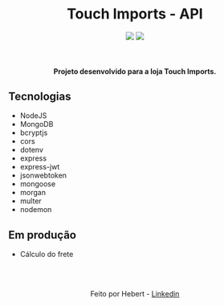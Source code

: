 <h1 align="center">
    Touch Imports - API
</h1>

<p align="center">
  <a>
    <img src="https://img.shields.io/badge/node.js-%23339933.svg?&style=for-the-badge&logo=node.js&logoColor=white">
  </a>
  <a>
    <img src="https://img.shields.io/badge/mongodb-%2347A248.svg?&style=for-the-badge&logo=mongodb&logoColor=white" />
  </a>
</p>
<br>
<h4 align="center">
  Projeto desenvolvido para a loja Touch Imports.
</h4>

## Tecnologias

- NodeJS
- MongoDB
- bcryptjs
- cors
- dotenv
- express
- express-jwt
- jsonwebtoken
- mongoose
- morgan
- multer
- nodemon

## Em produção

- Cálculo do frete
<br>
<br>

<p align="center">
Feito por Hebert - <a href="https://www.linkedin.com/in/hebert-fernandes/" target="_blank">Linkedin
</a>
</p>